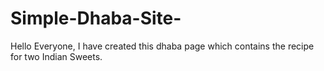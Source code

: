 # Simple-Dhaba-Site-
Hello Everyone, I have created this dhaba page which contains the recipe for two Indian Sweets.
